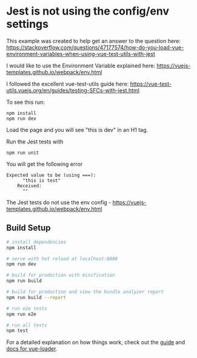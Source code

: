 # Jest is not using the config/env settings

This example was created to help get an answer to the question here: https://stackoverflow.com/questions/47177574/how-do-you-load-vue-environment-variables-when-using-vue-test-utils-with-jest

I would like to use the Environment Variable explained here: https://vuejs-templates.github.io/webpack/env.html

I followed the excellent vue-test-utils guide here: https://vue-test-utils.vuejs.org/en/guides/testing-SFCs-with-jest.html


To see this run:
```
npm install
npm run dev
```
Load the page and you will see "this is dev" in an H1 tag.

Run the Jest tests with

```
npm run unit
```

You will get the following error

```
Expected value to be (using ===):
      "this is test"
    Received:
      ""
```

The Jest tests do not use the env config - https://vuejs-templates.github.io/webpack/env.html



## Build Setup

``` bash
# install dependencies
npm install

# serve with hot reload at localhost:8080
npm run dev

# build for production with minification
npm run build

# build for production and view the bundle analyzer report
npm run build --report

# run e2e tests
npm run e2e

# run all tests
npm test
```

For a detailed explanation on how things work, check out the [guide](http://vuejs-templates.github.io/webpack/) and [docs for vue-loader](http://vuejs.github.io/vue-loader).
